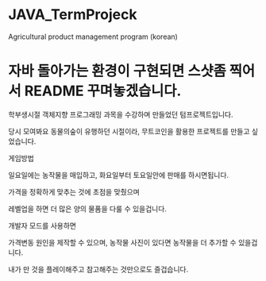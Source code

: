 # JAVA_TermProjeck

Agricultural product management program (korean)

# 자바 돌아가는 환경이 구현되면 스샷좀 찍어서 README 꾸며놓겠습니다.


학부생시절 객체지향 프로그래밍 과목을 수강하며 만들었던 텀프로젝트입니다.

당시 모여봐요 동물의숲이 유행하던 시절이라, 무트코인을 활용한 프로젝트를 만들고 싶었습니다.



게임방법

일요일에는 농작물을 매입하고, 화요일부터 토요일안에 판매를 하시면됩니다.

가격을 정확하게 맞추는 것에 초점을 맞췄으며

레벨업을 하면 더 많은 양의 물품을 다룰 수 있을겁니다.

개발자 모드를 사용하면

가격변동 원인을 제작할 수 있으며, 농작물 사진이 있다면 농작물을 더 추가할 수 있을겁니다.

내가 만 것을 플레이해주고 참고해주는 것만으로도 즐겁습니다.
